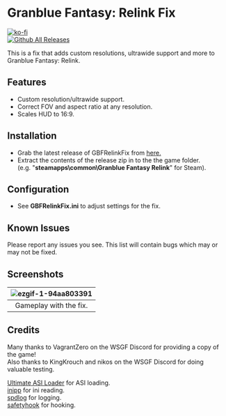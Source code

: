 # Granblue Fantasy: Relink Fix
[![ko-fi](https://ko-fi.com/img/githubbutton_sm.svg)](https://ko-fi.com/W7W01UAI9)</br>
[![Github All Releases](https://img.shields.io/github/downloads/Lyall/GBFRelinkFix/total.svg)](https://github.com/Lyall/GBFRelinkFix/releases)

This is a fix that adds custom resolutions, ultrawide support and more to Granblue Fantasy: Relink.<br />

## Features
- Custom resolution/ultrawide support.
- Correct FOV and aspect ratio at any resolution.
- Scales HUD to 16:9.

## Installation
- Grab the latest release of GBFRelinkFix from [here.](https://github.com/Lyall/GBFRelinkFix/releases)
- Extract the contents of the release zip in to the the game folder.<br />(e.g. "**steamapps\common\Granblue Fantasy Relink**" for Steam).

## Configuration
- See **GBFRelinkFix.ini** to adjust settings for the fix.

## Known Issues
Please report any issues you see.
This list will contain bugs which may or may not be fixed.
  
## Screenshots

| ![ezgif-1-94aa803391](https://github.com/Lyall/GBFRelinkFix/assets/695941/43e186f0-0e4d-4ace-a0c9-300f3171e414)|
|:--:|
| Gameplay with the fix. |

## Credits
Many thanks to VagrantZero on the WSGF Discord for providing a copy of the game! <br/>
Also thanks to KingKrouch and nikos on the WSGF Discord for doing valuable testing.

[Ultimate ASI Loader](https://github.com/ThirteenAG/Ultimate-ASI-Loader) for ASI loading. <br />
[inipp](https://github.com/mcmtroffaes/inipp) for ini reading. <br />
[spdlog](https://github.com/gabime/spdlog) for logging. <br />
[safetyhook](https://github.com/cursey/safetyhook) for hooking.
